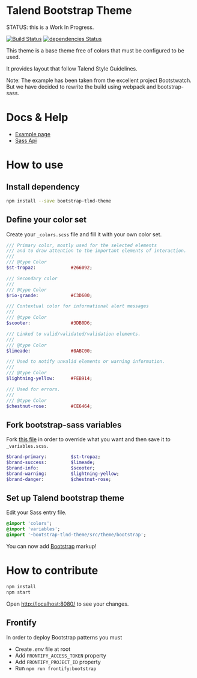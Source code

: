 # Talend Bootstrap Theme

STATUS: this is a Work In Progress.

[![Build Status](https://travis-ci.org/Talend/bootstrap-theme.svg?branch=travis)](https://travis-ci.org/Talend/bootstrap-theme)
[![dependencies Status](https://david-dm.org/Talend/bootstrap-theme/status.svg)](https://david-dm.org/Talend/bootstrap-theme)

This theme is a base theme free of colors that must be configured to be used.

It provides layout that follow Talend Style Guidelines.

Note: The example has been taken from the excellent project Bootstwatch.
But we have decided to rewrite the build using webpack and bootstrap-sass.

# Docs & Help
* [Example page](https://talend.github.io/bootstrap-theme)
* [Sass Api](https://talend.github.io/bootstrap-theme/sassdoc)

<!---* Frontify (soon &trade;))-->

# How to use

## Install dependency

```bash
npm install --save bootstrap-tlnd-theme
```

## Define your color set

Create your `_colors.scss` file and fill it with your own color set.

```sass
/// Primary color, mostly used for the selected elements
/// and to draw attention to the important elements of interaction.
///
/// @type Color
$st-tropaz:             #266092;

/// Secondary color
///
/// @type Color
$rio-grande:            #C3D600;

/// Contextual color for informational alert messages
///
/// @type Color
$scooter:               #3DB0D6;

/// Linked to valid/validated/validation elements.
///
/// @type Color
$limeade:               #8ABC00;

/// Used to notify unvalid elements or warning information.
///
/// @type Color
$lightning-yellow:      #FEB914;

/// Used for errors.
///
/// @type Color
$chestnut-rose:         #CE6464;
```

## Fork bootstrap-sass variables

Fork [this file](https://github.com/Talend/bootstrap-theme/blob/master/src/theme/_variables.scss) in order to override what you want and then save it to `_variables.scss`.
```sass
$brand-primary:         $st-tropaz;
$brand-success:         $limeade;
$brand-info:            $scooter;
$brand-warning:         $lightning-yellow;
$brand-danger:          $chestnut-rose;
```

## Set up Talend bootstrap theme

Edit your Sass entry file.

```sass
@import 'colors';
@import 'variables';
@import '~bootstrap-tlnd-theme/src/theme/bootstrap';
```

You can now add [Bootstrap](http://getbootstrap.com/) markup!

# How to contribute

```bash
npm install
npm start
```
Open [http://localhost:8080/](http://localhost:8080/) to see your changes.

## Frontify

In order to deploy Bootstrap patterns you must

* Create _.env_ file at root
* Add `FRONTIFY_ACCESS_TOKEN` property
* Add `FRONTIFY_PROJECT_ID` property
* Run `npm run frontify:bootstrap`
